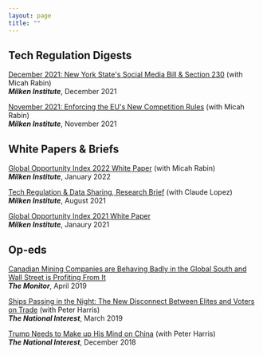 ```yaml
---
layout: page
title: ""
---
```



## Tech Regulation Digests

[December 2021: New York State's Social Media Bill & Section 230](assets/TechDigest_Dec21.pdf) (with Micah Rabin)<br>
**_Milken Institute_**, December 2021

[November 2021: Enforcing the EU's New Competition Rules](assets/TechDigest_Nov21.pdf) (with Micah Rabin)<br>
**_Milken Institute_**, November 2021


## White Papers & Briefs

[Global Opportunity Index 2022 White Paper](https://www.researchgate.net/publication/358149375_Global_Opportunity_Index_2022_White_Paper) (with Micah Rabin)<br> **_Milken Institute_**, January 2022

[Tech Regulation & Data Sharing, Research Brief](https://milkeninstitute.org/sites/default/files/2021-08/2021_1pager_tech%26datawQR.pdf) (with Claude Lopez)<br>
**_Milken Institute_**, August 2021

[Global Opportunity Index 2021 White Paper](https://www.researchgate.net/publication/349103780_Global_Opportunity_Index_2021_White_Paper)<br>
**_Milken Institute_**, Janaury 2021


## Op-eds

[Canadian Mining Companies are Behaving Badly in the Global South and Wall Street is Profiting From It](https://monitormag.ca/articles/canadian-mining-companies-are-behaving-badly-in-the-global-south-and-wall-street-is-profiting-from-it)<br>
**_The Monitor_**, April 2019

[Ships Passing in the Night: The New Disconnect Between Elites and Voters on Trade](https://nationalinterest.org/feature/ships-passing-night-new-disconnect-between-elites-and-voters-trade-49592) (with Peter Harris)<br>
**_The National Interest_**, March 2019

[Trump Needs to Make up His Mind on China](https://nationalinterest.org/feature/trump-needs-make-his-mind-china-39842) (with Peter Harris)<br>
**_The National Interest_**, December 2018
